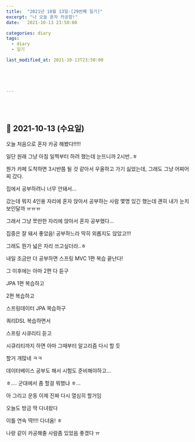 ```yaml
---
title:  "2021년 10월 13일-[29번째 일기]"
excerpt: "나 오늘 혼자 카공함!"
date:   2021-10-13 23:50:00 

categories: diary
tags:
  - diary
  - 일기

last_modified_at: 2021-10-13T23:50:00





---
```


<br/>

<br/>

## 🧾 2021-10-13 (수요일)

오늘 처음으로 혼자 카공 해봤다!!!!!

일단 원래 그냥 아침 일찍부터 하려 했는데 눈뜨니까 2시반..ㅎ

뭔가 카페 도착하면 3시반쯤 될 것 같아서 우울하고 가기 싫었는데, 그래도 그냥 어찌어찌 갔다.

집에서 공부하려니 너무 안돼서...

갔는데 뭐지 4인용 자리에 혼자 앉아서 공부하는 사람 몇명 있긴 했는데 괜히 내가 눈치보인달까 ㅠㅠㅠ

그래서 그냥 쪼만한 자리에 앉아서 혼자 공부했다...

집중은 잘 돼서 좋았음! 공부하느라 딱히 외롭지도 않았고!!!

그래도 뭔가 넓은 자리 쓰고싶더라..ㅎ

내일 조금만 더 공부하면 스프링 MVC 1편 복습 끝난다!

그 이후에는 아마 2편 다 듣구

JPA 1편 복습하고

2편 복습하고

스프링데이터 JPA 복습하구

쿼리DSL 복습하면서

스프링 시큐리티 듣고

시큐리티까지 하면 아마 그때부터 알고리즘 다시 할 듯

할거 개많네 ㅋㅋ

데이터베이스 공부도 해서 시험도 준비해야하고...

ㅎ.... 군대에서 좀 할걸 뭐했냐 ㅎ...

아 그리고 운동 이제 진짜 다시 열심히 할거임

오늘도 방금 딱 다녀왔다

이틀 연속 딱!!!! 다녀옴! ㅎ

나랑 같이 카공해줄 사람좀 있었음 좋겠다 ㅠ